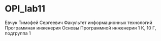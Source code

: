 # OPI_lab11
Евчук 
Тимофей
Сергеевич
Факультет информационных технологий
Программная инженерия
Основы Программной инженерии
1 К, 10 Г, подгруппа 1
